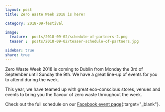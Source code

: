 ```yaml
---
layout: post
title: Zero Waste Week 2018 is here!

category: 2018-09-festival

image:
  feature:  posts/2018-09-02/schedule-of-partners-2.png
  teaser :  posts/2018-09-02/teaser-schedule-of-partners.jpg

sidebar: true
share: true
---
```


Zero Waste Week 2018 is coming to Dublin from Monday the 3rd of September until Sunday the 9th. We have a great line-up of events for you to attend during the week. 

This year, we have teamed up with great eco-conscious stores, venues and events to bring you the flavour of zero waste throughout the week. 

Check out the full schedule on our [Facebook event page](https://www.facebook.com/pg/ZeroWasteFestivalIreland/events/){:target="_blank"}.


